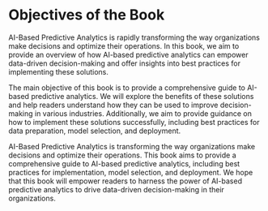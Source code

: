 Objectives of the Book
==================================================

AI-Based Predictive Analytics is rapidly transforming the way organizations make decisions and optimize their operations. In this book, we aim to provide an overview of how AI-based predictive analytics can empower data-driven decision-making and offer insights into best practices for implementing these solutions.

The main objective of this book is to provide a comprehensive guide to AI-based predictive analytics. We will explore the benefits of these solutions and help readers understand how they can be used to improve decision-making in various industries. Additionally, we aim to provide guidance on how to implement these solutions successfully, including best practices for data preparation, model selection, and deployment.

AI-Based Predictive Analytics is transforming the way organizations make decisions and optimize their operations. This book aims to provide a comprehensive guide to AI-based predictive analytics, including best practices for implementation, model selection, and deployment. We hope that this book will empower readers to harness the power of AI-based predictive analytics to drive data-driven decision-making in their organizations.
